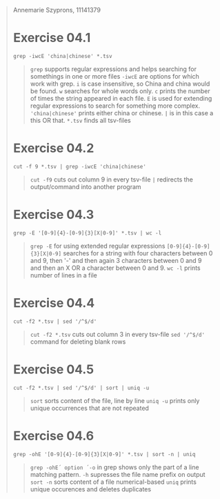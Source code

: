 > Annemarie Szyprons, 11141379 
>
> # Exercise 04.1 #
> `grep -iwcE 'china|chinese' *.tsv`
>> `grep` supports regular expressions and helps searching for somethings in one or more files
>> `-iwcE` are options for which work with grep. `i` is case insensitive, so China and china would be found. `w` searches for whole words only. `c` prints the number of times the string appeared in each file. `E` is used for extending regular expressions to search for something more complex. 
>> `'china|chinese'` prints either china or chinese. `|` is in this case a this OR that.
>> `*.tsv` finds all tsv-files
>
> # Exercise 04.2 #
> `cut -f 9 *.tsv | grep -iwcE 'china|chinese'`
>> `cut -f9` cuts out column 9 in every tsv-file 
>> `|` redirects the output/command into another program
>
> # Exercise 04.3 #
>`grep -E '[0-9]{4}-[0-9]{3}[X|0-9]' *.tsv | wc -l`
>> `grep -E` for using extended regular expressions
>> `[0-9]{4}-[0-9]{3}[X|0-9]` searches for a string with four characters between 0 and 9, then '-' and then again 3 characters between 0 and 9 and then an X OR a character between 0 and 9.
>> `wc -l` prints number of lines in a file
>
> # Exercise 04.4 #
> `cut -f2 *.tsv | sed '/^$/d'`
>> `cut -f2 *.tsv` cuts out column 3 in every tsv-file
>> `sed '/^$/d'` command for deleting blank rows
>
> # Exercise 04.5 #
> `cut -f2 *.tsv | sed '/^$/d' | sort | uniq -u`
>> `sort` sorts content of the file, line by line
>> `uniq -u` prints only unique occurrences that are not repeated
>
> # Exercise 04.6 #
>`grep -ohE '[0-9]{4}-[0-9]{3}[X|0-9]' *.tsv | sort -n | uniq`
>> `grep -ohE´ option ´-o` in grep shows only the part of a line matching pattern. `-h` supresses the file name prefix on output
>> `sort -n` sorts content of a file numerical-based
>> `uniq` prints unique occurences and deletes duplicates


